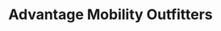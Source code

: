 ---
title: "Advantage Mobility Outfitters"
url: /wayne/advantage-mobility-outfitters/
shop: Autohaus
---